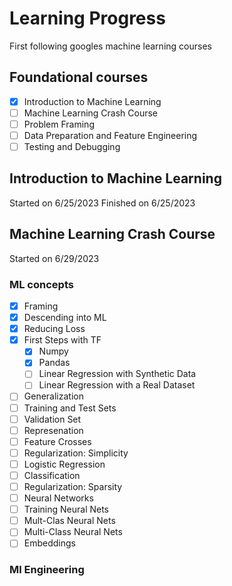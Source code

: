 # Learning Progress
First following googles machine learning courses
## Foundational courses
- [X] Introduction to Machine Learning
- [ ] Machine Learning Crash Course
- [ ] Problem Framing
- [ ] Data Preparation and Feature Engineering
- [ ] Testing and Debugging

## Introduction to Machine Learning
Started on 6/25/2023
Finished on 6/25/2023
## Machine Learning Crash Course
Started on 6/29/2023
### ML concepts
- [x] Framing
- [x] Descending into ML
- [X] Reducing Loss
- [x] First Steps with TF
  - [x] Numpy
  - [x] Pandas
  - [ ] Linear Regression with Synthetic Data
  - [ ] Linear Regression with a Real Dataset
- [ ] Generalization
- [ ] Training and Test Sets
- [ ] Validation Set
- [ ] Represenation
- [ ] Feature Crosses
- [ ] Regularization: Simplicity
- [ ] Logistic Regression
- [ ] Classification
- [ ] Regularization: Sparsity
- [ ] Neural Networks
- [ ] Training Neural Nets
- [ ] Mult-Clas Neural Nets
- [ ] Multi-Class Neural Nets
- [ ] Embeddings
### Ml Engineering
